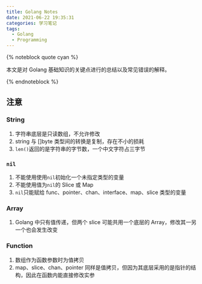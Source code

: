 ```yaml
---
title: Golang Notes
date: 2021-06-22 19:35:31
categories: 学习笔记
tags:
  - Golang
  - Programming
---
```


{% noteblock quote cyan %}

本文是对 Golang 基础知识的关键点进行的总结以及常见错误的解释。

{% endnoteblock %}

<!-- more -->

## 注意

### String

1. 字符串底层是只读数组，不允许修改
2. string 与 []byte 类型间的转换是复制，存在不小的损耗
3. `len()`返回的是字符串的字节数，一个中文字符占三字节

### `nil`

1. 不能使用使用`nil`初始化一个未指定类型的变量
2. 不能使用值为`nil`的 Slice 或 Map
3. `nil`只能赋给 func、pointer、chan、interface、map、slice 类型的变量

### Array

1. Golang 中只有值传递，但两个 slice 可能共用一个底层的 Array，修改其一另一个也会发生改变

### Function

1. 数组作为函数参数时为值拷贝
2. map、slice、chan、pointer 同样是值拷贝，但因为其底层采用的是指针的结构，因此在函数内能直接修改实参
